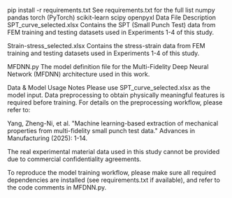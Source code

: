 pip install -r requirements.txt
See requirements.txt for the full list
numpy
pandas
torch (PyTorch)
scikit-learn
scipy
openpyxl
Data File Description
SPT_curve_selected.xlsx
Contains the SPT (Small Punch Test) data from FEM training and testing datasets used in Experiments 1-4 of this study.

Strain-stress_selected.xlsx
Contains the stress-strain data from FEM training and testing datasets used in Experiments 1-4 of this study.

MFDNN.py
The model definition file for the Multi-Fidelity Deep Neural Network (MFDNN) architecture used in this work.

Data & Model Usage Notes
Please use SPT_curve_selected.xlsx as the model input. Data preprocessing to obtain physically meaningful features is required before training. For details on the preprocessing workflow, please refer to:

Yang, Zheng-Ni, et al. "Machine learning-based extraction of mechanical properties from multi-fidelity small punch test data." Advances in Manufacturing (2025): 1-14.

The real experimental material data used in this study cannot be provided due to commercial confidentiality agreements.

To reproduce the model training workflow, please make sure all required dependencies are installed (see requirements.txt if available), and refer to the code comments in MFDNN.py.
